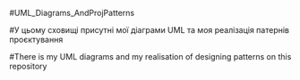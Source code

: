 #UML_Diagrams_AndProjPatterns

#У цьому сховищі присутні мої діаграми UML та моя реалізація патернів проєктування

#There is my UML diagrams and my realisation of designing patterns on this repository
